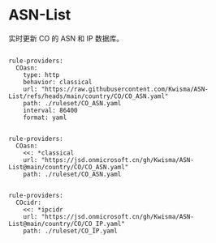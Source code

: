 
# ASN-List

实时更新 CO 的 ASN 和 IP 数据库。

<pre><code class="language-javascript">
rule-providers:
  COasn:
    type: http
    behavior: classical
    url: "https://raw.githubusercontent.com/Kwisma/ASN-List/refs/heads/main/country/CO/CO_ASN.yaml"
    path: ./ruleset/CO_ASN.yaml
    interval: 86400
    format: yaml
</code></pre>

<pre><code class="language-javascript">
rule-providers:
  COasn:
    <<: *classical
    url: "https://jsd.onmicrosoft.cn/gh/Kwisma/ASN-List@main/country/CO/CO_ASN.yaml"
    path: ./ruleset/CO_ASN.yaml
</code></pre>

<pre><code class="language-javascript">
rule-providers:
  COcidr:
    <<: *ipcidr
    url: "https://jsd.onmicrosoft.cn/gh/Kwisma/ASN-List@main/country/CO/CO_IP.yaml"
    path: ./ruleset/CO_IP.yaml
</code></pre>